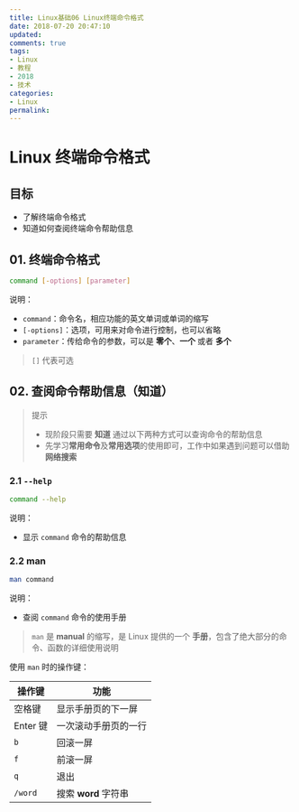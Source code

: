```yaml
---
title: Linux基础06 Linux终端命令格式
date: 2018-07-20 20:47:10
updated: 
comments: true	
tags: 
- Linux 
- 教程 
- 2018 
- 技术
categories:	
- Linux	
permalink:
---
```

# Linux 终端命令格式

## 目标

* 了解终端命令格式
* 知道如何查阅终端命令帮助信息

## 01. 终端命令格式

```bash
command [-options] [parameter]
```

说明：

* `command`：命令名，相应功能的英文单词或单词的缩写
* `[-options]`：选项，可用来对命令进行控制，也可以省略
* `parameter`：传给命令的参数，可以是 **零个**、**一个** 或者 **多个**

> `[]` 代表可选 

## 02. 查阅命令帮助信息（知道）

> 提示
> 
> * 现阶段只需要 **知道** 通过以下两种方式可以查询命令的帮助信息
> * 先学习**常用命令**及**常用选项**的使用即可，工作中如果遇到问题可以借助 **网络搜索**

### 2.1 `--help`

```bash
command --help
```

说明：

* 显示 `command` 命令的帮助信息

### 2.2 man

```bash
man command
```

说明：

* 查阅 `command` 命令的使用手册

> `man` 是 **manual** 的缩写，是 Linux 提供的一个 **手册**，包含了绝大部分的命令、函数的详细使用说明

使用 `man` 时的操作键：

| 操作键 | 功能 |
| --- | --- |
| 空格键 | 显示手册页的下一屏 |
| Enter 键 | 一次滚动手册页的一行 |
| `b` | 回滚一屏 |
| `f` | 前滚一屏 |
| `q` | 退出 |
| `/word` | 搜索 **word** 字符串 |


